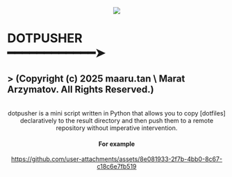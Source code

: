 <div align="center">
  <img src="https://github.com/user-attachments/assets/f340a733-1423-4095-84e9-99c6f8aa2f32" >
</div>

<div align="center">
  <h1 align="start">
    DOTPUSHER<br/>  ━━━━━━━━━━━━➤
  </h1>

  <p>
    <h2 align="left"> > (Copyright (c) 2025 maaru.tan \ Marat Arzymatov. All Rights Reserved.)</h2> <br>
    dotpusher is a mini script written in Python that allows you to copy
    [dotfiles] declaratively to the result directory and then push them to a
    remote repository without imperative intervention.
  </p>

#### **For example**

https://github.com/user-attachments/assets/8e081933-2f7b-4bb0-8c67-c18c6e7fb519

</div>
